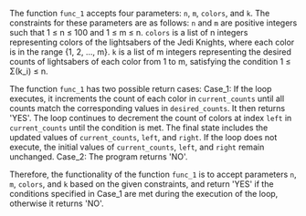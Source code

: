 The function `func_1` accepts four parameters: `n`, `m`, `colors`, and `k`. The constraints for these parameters are as follows: `n` and `m` are positive integers such that 1 ≤ n ≤ 100 and 1 ≤ m ≤ n. `colors` is a list of n integers representing colors of the lightsabers of the Jedi Knights, where each color is in the range {1, 2, ..., m}. `k` is a list of m integers representing the desired counts of lightsabers of each color from 1 to m, satisfying the condition 1 ≤ Σ(k_i) ≤ n.

The function `func_1` has two possible return cases:
Case_1: If the loop executes, it increments the count of each color in `current_counts` until all counts match the corresponding values in `desired_counts`. It then returns 'YES'. The loop continues to decrement the count of colors at index `left` in `current_counts` until the condition is met. The final state includes the updated values of `current_counts`, `left`, and `right`. If the loop does not execute, the initial values of `current_counts`, `left`, and `right` remain unchanged.
Case_2: The program returns 'NO'.

Therefore, the functionality of the function `func_1` is to accept parameters `n`, `m`, `colors`, and `k` based on the given constraints, and return 'YES' if the conditions specified in Case_1 are met during the execution of the loop, otherwise it returns 'NO'.